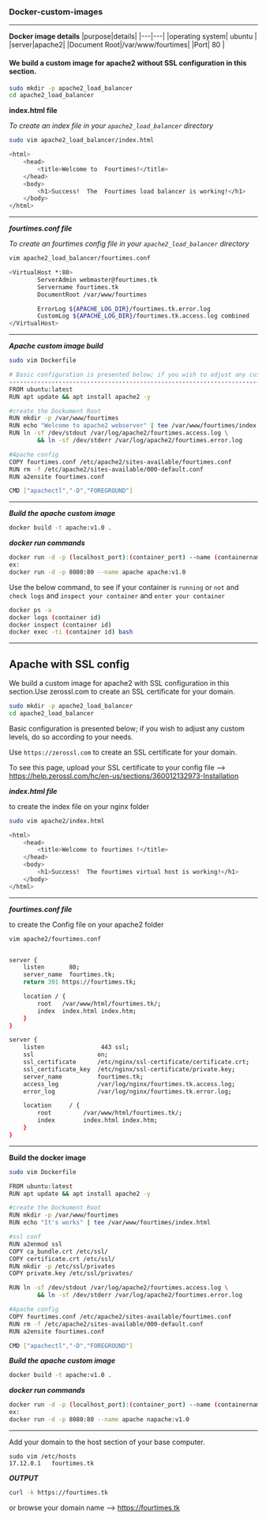 ### Docker-custom-images

---

**Docker image details**
|purpose|details|
|---|---|
|operating system| ubuntu |
|server|apache2|
|Document Root|/var/www/fourtimes|
|Port| 80 |

#### We build a custom image for apache2 without SSL configuration in this section.


```bash
sudo mkdir -p apache2_load_balancer
cd apache2_load_balancer

```

**index.html file**

_To create an index file in your `apache2_load_balancer` directory_

```bash
sudo vim apache2_load_balancer/index.html
```

```bash
<html>
    <head>
        <title>Welcome to  Fourtimes!</title>
    </head>
    <body>
        <h1>Success!  The  Fourtimes load balancer is working!</h1>
    </body>
</html>
```

---

**_fourtimes.conf file_**

_To create an fourtimes config file in your `apache2_load_balancer` directory_

```bash
vim apache2_load_balancer/fourtimes.conf
```

```bash
<VirtualHost *:80>
        ServerAdmin webmaster@fourtimes.tk
        Servername fourtimes.tk
        DocumentRoot /var/www/fourtimes

        ErrorLog ${APACHE_LOG_DIR}/fourtimes.tk.error.log
        CustomLog ${APACHE_LOG_DIR}/fourtimes.tk.access.log combined
</VirtualHost>
```

---

**_Apache custom image build_**
```bash
sudo vim Dockerfile
```
```bash
# Basic configuration is presented below; if you wish to adjust any custom levels, do so according to your needs.
---------------------------------------------------------------------------
FROM ubuntu:latest
RUN apt update && apt install apache2 -y

#create the Dockument Root
RUN mkdir -p /var/www/fourtimes
RUN echo "Welcome to apache2 webserver" | tee /var/www/fourtimes/index.html
RUN ln -sf /dev/stdout /var/log/apache2/fourtimes.access.log \
        && ln -sf /dev/stderr /var/log/apache2/fourtimes.error.log

#Apache config
COPY fourtimes.conf /etc/apache2/sites-available/fourtimes.conf
RUN rm -f /etc/apache2/sites-available/000-default.conf
RUN a2ensite fourtimes.conf

CMD ["apachectl","-D","FOREGROUND"]
```
---

**_Build the apache custom image_**

```bash
docker build -t apache:v1.0 .
```

**_docker run commands_**

```bash
docker run -d -p (localhost_port):(container_port) --name (containername) (imagename)
ex:
docker run -d -p 8080:80 --name apache apache:v1.0
```

Use the below command, to see if your container is `running` or `not` and `check logs` and `inspect your container` and `enter your container`

```bash
docker ps -a
docker logs (container id)
docker inspect (container id)
docker exec -ti (container id) bash
```

---

## Apache with SSL config

We build a custom image for apache2 with SSL configuration in this section.Use zerossl.com to create an SSL certificate for your domain.

```bash
sudo mkdir -p apache2_load_balancer
cd apache2_load_balancer
```

Basic configuration is presented below; if you wish to adjust any custom levels, do so according to your needs.

Use `https://zerossl.com` to create an SSL certificate for your domain.

To see this page, upload your SSL certificate to your config file —> https://help.zerossl.com/hc/en-us/sections/360012132973-Installation


**_index.html file_**

to create the index file on your nginx folder

```bash
sudo vim apache2/index.html
```

```bash
<html>
    <head>
        <title>Welcome to fourtimes !</title>
    </head>
    <body>
        <h1>Success!  The fourtimes virtual host is working!</h1>
    </body>
</html>
```

---
**_fourtimes.conf file_**

to create the Config file on your apache2 folder

```bash
vim apache2/fourtimes.conf
```

```bash

server {
    listen       80;
    server_name  fourtimes.tk;
    return 301 https://fourtimes.tk;

    location / {
        root   /var/www/html/fourtimes.tk/;
        index  index.html index.htm;
    }
}

server {
    listen                443 ssl;
    ssl                  on;
    ssl_certificate      /etc/nginx/ssl-certificate/certificate.crt;
    ssl_certificate_key  /etc/nginx/ssl-certificate/private.key;
    server_name          fourtimes.tk;
    access_log           /var/log/nginx/fourtimes.tk.access.log;
    error_log            /var/log/nginx/fourtimes.tk.error.log;

    location     / {
        root         /var/www/html/fourtimes.tk/;
        index        index.html index.htm;
    }
}
```
---

**Build the docker image**

```bash
sudo vim Dockerfile
```
```bash
FROM ubuntu:latest
RUN apt update && apt install apache2 -y

#create the Dockument Root
RUN mkdir -p /var/www/fourtimes
RUN echo "It's works" | tee /var/www/fourtimes/index.html

#ssl conf
RUN a2enmod ssl
COPY ca_bundle.crt /etc/ssl/
COPY certificate.crt /etc/ssl/
RUN mkdir -p /etc/ssl/privates
COPY private.key /etc/ssl/privates/

RUN ln -sf /dev/stdout /var/log/apache2/fourtimes.access.log \
        && ln -sf /dev/stderr /var/log/apache2/fourtimes.error.log

#Apache config
COPY fourtimes.conf /etc/apache2/sites-available/fourtimes.conf
RUN rm -f /etc/apache2/sites-available/000-default.conf
RUN a2ensite fourtimes.conf

CMD ["apachectl","-D","FOREGROUND"]
```

**_Build the apache custom image_**

```bash
docker build -t apache:v1.0 .
```

**_docker run commands_**

```bash
docker run -d -p (localhost_port):(container_port) --name (containername) (imagename)
ex:
docker run -d -p 8080:80 --name apache napache:v1.0
```

---

Add your domain to the host section of your base computer.

```
sudo vim /etc/hosts
17.12.0.1   fourtimes.tk
```

**_OUTPUT_**

```bash
curl -k https://fourtimes.tk
```

or browse your domain name --> https://fourtimes.tk
